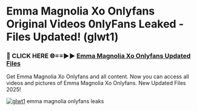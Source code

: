 # Emma Magnolia Xo Onlyfans Original Videos 0nlyFans Leaked - Files Updated! (glwt1)

<h3>🔴 CLICK HERE 🌐==►► <a href="https://tinyurl.com/x26r9saj" rel="nofollow">Emma Magnolia Xo Onlyfans Updated Files</a></h3>

Get Emma Magnolia Xo Onlyfans and all content. Now you can access all videos and pictures of Emma Magnolia Xo Onlyfans. New Updated Files 2025!

[![glwt1](https://i.imgur.com/LkgZPqh.gif)](https://tinyurl.com/x26r9saj)
emma magnolia onlyfans leaks